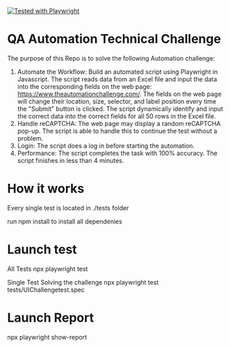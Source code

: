 <a href="https://github.com/">
   <img alt="Tested with Playwright" src="https://img.shields.io/static/v1?style=for-the-badge&message=Playwright&color=2EAD33&logo=Playwright&logoColor=FFFFFF&label=">
</a>

# QA Automation Technical Challenge
The purpose of this Repo is to solve the following Automation challenge:

1. Automate the Workflow:
Build an automated script using Playwright in Javascript.
The script reads data from an Excel <Name> file and input the data into the corresponding fields on the web page:
https://www.theautomationchallenge.com/.
The fields on the web page will change their location, size, selector, and label position every time the "Submit" button is
clicked. The script dynamically identify and input the correct data into the correct fields for all 50 rows in the Excel file.
2. Handle reCAPTCHA:
The web page may display a random reCAPTCHA pop-up. The script is able to handle this to continue the test without a problem.
3. Login:
The script does a log in before starting the automation.
4. Performance:
The script completes the task with 100% accuracy.
The script finishes in less than 4 minutes.


# How it works

Every single test is located in ./tests folder

run npm install to install all dependenies

# Launch test

All Tests
npx playwright test

Single Test Solving the challenge
npx playwright test tests/UIChallengetest.spec

# Launch Report

npx playwright show-report




